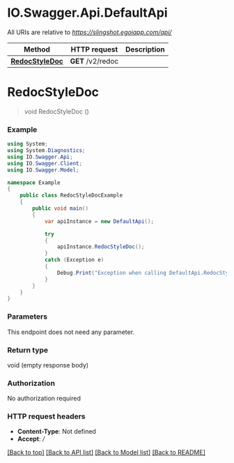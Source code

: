# IO.Swagger.Api.DefaultApi

All URIs are relative to *https://slingshot.egoiapp.com/api/*

Method | HTTP request | Description
------------- | ------------- | -------------
[**RedocStyleDoc**](DefaultApi.md#redocstyledoc) | **GET** /v2/redoc | 

<a name="redocstyledoc"></a>
# **RedocStyleDoc**
> void RedocStyleDoc ()



### Example
```csharp
using System;
using System.Diagnostics;
using IO.Swagger.Api;
using IO.Swagger.Client;
using IO.Swagger.Model;

namespace Example
{
    public class RedocStyleDocExample
    {
        public void main()
        {
            var apiInstance = new DefaultApi();

            try
            {
                apiInstance.RedocStyleDoc();
            }
            catch (Exception e)
            {
                Debug.Print("Exception when calling DefaultApi.RedocStyleDoc: " + e.Message );
            }
        }
    }
}
```

### Parameters
This endpoint does not need any parameter.

### Return type

void (empty response body)

### Authorization

No authorization required

### HTTP request headers

 - **Content-Type**: Not defined
 - **Accept**: */*

[[Back to top]](#) [[Back to API list]](../README.md#documentation-for-api-endpoints) [[Back to Model list]](../README.md#documentation-for-models) [[Back to README]](../README.md)
